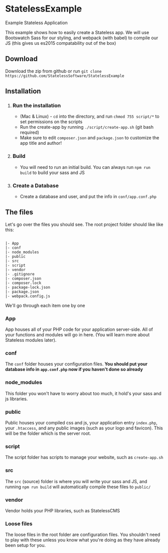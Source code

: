 # StatelessExample
Example Stateless Application

This example shows how to easily create a Stateless app.  We will use Bootswatch Sass for our styling, and webpack (with babel) to compile our JS (this gives us es2015 compatability out of the box)

## Download

Download the zip from github or run `git clone https://github.com/StatelessSoftware/StatelessExample`

## Installation

1. ### Run the installation

    - (Mac & Linux) - `cd` into the directory, and run `chmod 755 script/*` to set permissions on the scripts
    - Run the create-app by running `./script/create-app.sh` (git bash required)
    - Make sure to edit `composer.json` and `package.json` to customize the app title and author!

2. ### Build

    - You will need to run an initial build.  You can always run `npm run build` to build your sass and JS

3. ### Create a Database

    - Create a database and user, and put the info in `conf/app.conf.php`

## The files

Let's go over the files you should see.  The root project folder should like like this:

```

|- App
|- conf
|- node_modules
|- public
|- src
|- script
|- vendor
|- .gitignore
|- composer.json
|- composer.lock
|- package-lock.json
|- package.json
|- webpack.config.js

```

We'll go through each item one by one

### App

App houses all of your PHP code for your application server-side.  All of your functions and modules will go in here.  (You will learn more about Stateless modules later).

### conf

The `conf` folder houses your configuration files.  **You should put your database info in `app.conf.php` now if you haven't done so already**

### node_modules

This folder you won't have to worry about too much, it hold's your sass and js libraries.

### public

Public houses your compiled css and js, your application entry `index.php`, your `.htaccess`, and any public images (such as your logo and favicon).  This will be the folder which is the server root.

### script

The script folder has scripts to manage your website, such as `create-app.sh`

### src

The `src` (source) folder is where you will write your sass and JS, and running `npm run build` will automatically compile these files to `public/`

### vendor

Vendor holds your PHP libraries, such as StatelessCMS

### Loose files

The loose files in the root folder are configuration files.  You shouldn't need to play with these unless you know what you're doing as they have already been setup for you.
